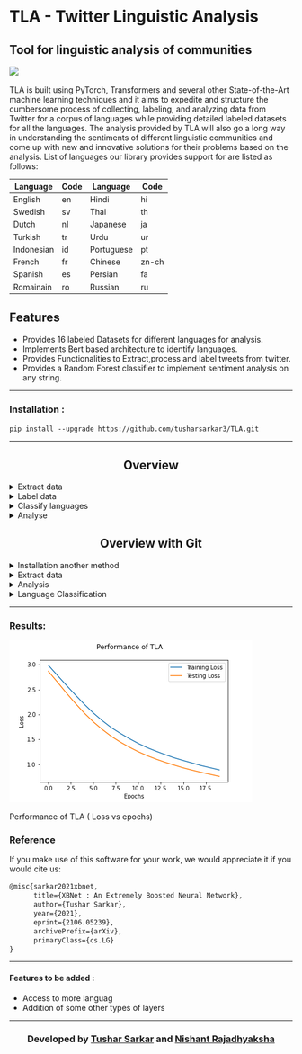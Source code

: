 # TLA - Twitter Linguistic Analysis
## Tool for linguistic analysis of communities 


[![](https://img.shields.io/badge/Made_with-PyTorch-res?style=for-the-badge&logo=pytorch)](https://pytorch.org/ "PyTorch")


TLA is built using PyTorch, Transformers and several other State-of-the-Art machine learning
techniques and it aims to expedite and structure the cumbersome process of collecting, labeling, and analyzing data
from Twitter for a corpus of languages while providing detailed labeled datasets
for all the languages. The analysis
provided by TLA will also go a long way in understanding the sentiments of
different linguistic communities and come up with new and innovative solutions
for their problems based on the analysis.
List of languages our library provides support for are  listed as follows:<br>

| Language | Code   | Language | Code |
| ----------------  | ---------------- | ---------------- | ---------------- |
| English |   en    | Hindi    |   hi  |
| Swedish |   sv    | Thai     |   th  |
| Dutch   |   nl   | Japanese |   ja  |
 | Turkish  |   tr  | Urdu     |  ur   |
 | Indonesian | id   |Portuguese | pt  |
 | French    | fr   | Chinese |  zn-ch |
 | Spanish  | es    | Persian |   fa   |
 | Romainain | ro  | Russian | ru |



## Features

- Provides 16 labeled Datasets for different languages for analysis.
- Implements Bert based architecture to identify languages.
- Provides Functionalities to Extract,process and label tweets from twitter.
- Provides a Random Forest classifier to implement sentiment analysis on any string.

---


### Installation :
```
pip install --upgrade https://github.com/tusharsarkar3/TLA.git
```
---
## <div align="center">Overview </div>

<details>
<summary>Extract data</summary>


```
from TLA.Data.get_data import store_data
store_data('en',False)
```
This will extract and store the unlabeled data in a new directory inside data named 
datasets.
</details>

<details>
<summary>Label data</summary>


```
from TLA.Datasets.get_lang_data import language_data
df = language_data('en')
print(df)
```
This will print the labeled data that we have already collected.
</details>

<details>
<summary>Classify languages</summary>

<details>
<summary>Training </summary>

Training can be done in the following way:

```
from TLA.Lang_Classify.train import train_lang
train_lang(path_to_dataset,epochs)
```
</details>

<details>
<summary>Prediction </summary>

Inference is done in the following way:

```
from TLA.Lang_Classify.predict import predict
model = get_model(path_to_weights)
preds = predict(dataframe_to_be_used,model)
```
</details>


</details>


<details>
<summary>Analyse</summary>

<details>
<summary>Training </summary>

Training can be done in the following way:

```
from TLA.Analyse.train_rf import train_rf
train_rf(path_to_dataset)
```
This will store all the vectorizers and models in a seperate directory named
saved_rf and saved_vec and they are present inside Analysis directory.
Further instructions for training multiple languages is given in the next section which 
shows how to run the commands using CLI

</details>

<details>
<summary>Final Analysis </summary>

Analysis is done in the following way:

```
from TLA.Analysis.analyse import analyse_data 
analyse_data(path_to_weights)
```

This will store the final analysis as .csv inside a new directory named
analysis.

</details>


</details>


## <div align="center">Overview with Git</div>
<details> 
<summary>Installation another method</summary>

```
git clone https://github.com/tusharsarkar3/TLA.git
```
</details>
<details>
<summary>Extract data</summary>
Navigate to the required directory

```
cd Data
```

Run the following command:
```
python get_data.py --lang en --process True
```
Lang flag is used to input the language of the dataset that is required and
process flag shows where pre-processing should be done before returning the data.
Give the following codes in the lang flag wrt the required language:



 <summary>Loading Dataset</summary>

To load a dataset run the following command in python.
 
```
df= pd.read_csv("TLA/TLA/Datasets/get_data_en.csv")
 
```
The command will return a dataframe consisting of the data for the specific language requested.
 
In the phrase get_data_en, en can be sunstituted by the desired language code to load the dataframe for the specific language.
 
  <summary>Pre-Processing</summary>
 
 To preprocess a given string run the following command.
 
 In your terminal use code 
 
 ```
 cd Data
 ```
 
 then run the command in python
 
 ```
 from TLA.Data import Pre_Process_Tweets
 
 df=Pre_Process_Tweets.pre_process_tweet(df)
 ```
 
 Here the function pre_process_tweet takes an input as a dataframe of tweets and returns an output of a dataframe with the list of preprocessed words
 for a particular tweet next to the tweet in the dataframe.
 
 
 
 
</details>




<details>
<summary>Analysis</summary>
 
 <summary> Training </summary>
 To train a random forest classifier for the purpose of sentiment analysis run the following command in your terminal.
 
 ```  
 cd Analysis
 ```
 then 
 
 ```
 python train.rf --path "path to your datafile" --train_all_datasets False
 ```
 
 here the --path flag represents the path to the required dataset you want to train the Random Forest Classifier on
 the --train_all_datasets flag is a boolean which can be used to train the model on multiple datasets at once.
 
 The output is a file with the a .pkl file extention saved in the folder at location "TLA\Analysis\saved_rf\{}.pkl"
 The output for vectorization of is stored in a .pkl file in the directory  "TLA\Analysis\saved_vec\{}.pkl"
 
 <summary> Get Sentiment </summary>
 
 To get the sentiment of any string use the following code.
 
 In your terminal type
 
 ```
 cd Analysis
 ```
 then in your terminal type
 
 ```
 python get_sentiment.py --prediction "Your string for prediction to be made upon" --lang "en"
 ```
 
 here the --prediction flag collects the string for which you want to get the sentiment for.
 the --lang represents the language code representing the language you typed your string in.
 
 The output is a sentiment which is either positive or negative depending on your string.
 
 
 <summary>Statistics</summary>
 
 To get a comprehensive statistic on sentiment of datasets run the following command.
 
 In your terminal type
 
 ```
 cd Analysis
 ```
 
 then
 
 ```
 python analyse.py 
 ```
 
 This will give you an output of a table1.csv file at the location 'TLA\Analysis\analysis\table1.csv' comprising of statistics relating to the
 percentage of positive or negative tweets for a given language dataset.
 
 It will also give a table2.csv file at 'TLA\Analysis\analysis\table2.csv' comprising of statistics for all languages combined.
 
 
 </details>  






<details>
<summary>Language Classification </summary>
 <summary>Training</summary>
 To train a model for language classfication on a given dataset run the following commands.
 
 In your terminal run
 
 ```
cd Lang_Classify
 ```
 then run
 
 ```
 python train.py --data "path for your dataset" --model "path to weights if pretrained" --epochs 4
 ```
 
The --data flag requires the path to your training dataset.
 
 The --model flag requires the path to the model you want to implement
 
 The --epoch flag represents the epochs you want to train your model for.
 
 The output is a file with a .pt extention named saved_wieghts_full.pt where your trained wieghst are stored.
 
 
 <summary>Prediction</summary>
 To make prediction on any given string Us ethe following code.
 
 In your terminal type
 
 ```
 cd Lang_Classify
 ```
 then run the code
 
 ```
 python predict.py --predict "Text/DataFrame for language to predicted" --weights " Path for the stored weights of your model " 
 ```
 
 The --predict flag requires the string you want to get the language for.
 
 The --wieghts flag is the path for the stored wieghts you want to run your model on to make predictions.
 
 
The outputs is the language your string was typed in.



</details>
 



---
### Results:

![img](ss/performance.png)

Performance of TLA ( Loss vs epochs)


### Reference
If you make use of this software for your work, we would appreciate it if you would cite us:
```
@misc{sarkar2021xbnet,
      title={XBNet : An Extremely Boosted Neural Network}, 
      author={Tushar Sarkar},
      year={2021},
      eprint={2106.05239},
      archivePrefix={arXiv},
      primaryClass={cs.LG}
}
```
---
 #### Features to be added :
- Access to more languag
- Addition of some other types of layers

---

<h3 align="center"><b>Developed by <a href="https://github.com/tusharsarkar3">Tushar Sarkar</a> and <a href="https://github.com/nishant42491">Nishant Rajadhyaksha</a>
